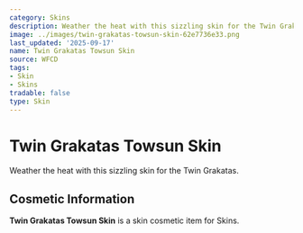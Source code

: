```yaml
---
category: Skins
description: Weather the heat with this sizzling skin for the Twin Grakatas.
image: ../images/twin-grakatas-towsun-skin-62e7736e33.png
last_updated: '2025-09-17'
name: Twin Grakatas Towsun Skin
source: WFCD
tags:
- Skin
- Skins
tradable: false
type: Skin
---
```


# Twin Grakatas Towsun Skin

Weather the heat with this sizzling skin for the Twin Grakatas.

## Cosmetic Information

**Twin Grakatas Towsun Skin** is a skin cosmetic item for Skins.

